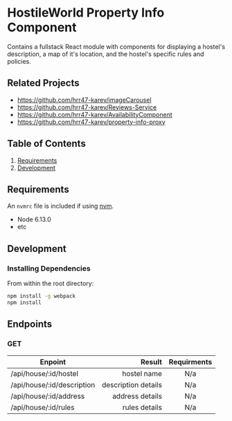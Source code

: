 # HostileWorld Property Info Component

Contains a fullstack React module with components for displaying a hostel's description, a map of it's location, and the hostel's specific rules and policies.

## Related Projects

  - https://github.com/hrr47-karev/imageCarousel
  - https://github.com/hrr47-karev/Reviews-Service
  - https://github.com/hrr47-karev/AvailabilityComponent
  - https://github.com/hrr47-karev/property-info-proxy

## Table of Contents

1. [Requirements](#requirements)
1. [Development](#development)

## Requirements

An `nvmrc` file is included if using [nvm](https://github.com/creationix/nvm).

- Node 6.13.0
- etc

## Development

### Installing Dependencies

From within the root directory:

```sh
npm install -g webpack
npm install
```

## Endpoints

### GET
| Enpoint       | Result| Requirments |
| ------------- | -----:|:-----:|
| /api/house/:id/hostel|hostel name |N/a|
| /api/house/:id/description | description details |N/a
| /api/house/:id/address | address details|N/a|
| /api/house/:id/rules |rules details|N/a|

